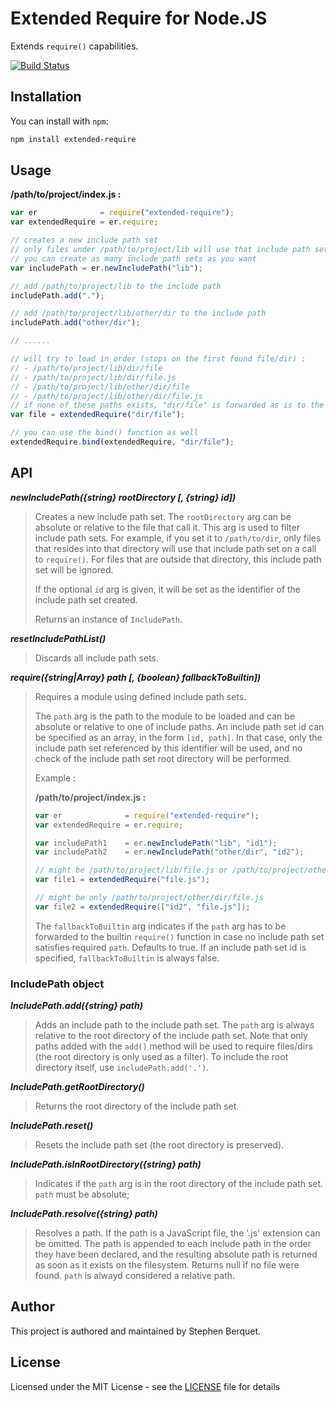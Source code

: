 # Extended Require for Node.JS

Extends `require()` capabilities.

[![Build Status](https://travis-ci.org/samleybrize/node-extended-require.svg?branch=master)](https://travis-ci.org/samleybrize/node-extended-require)

## Installation

You can install with `npm`:

```bash
npm install extended-require
```

## Usage

**/path/to/project/index.js :**

```javascript
var er              = require("extended-require");
var extendedRequire = er.require;

// creates a new include path set
// only files under /path/to/project/lib will use that include path set
// you can create as many include path sets as you want
var includePath = er.newIncludePath("lib");

// add /path/to/project/lib to the include path
includePath.add(".");

// add /path/to/project/lib/other/dir to the include path
includePath.add("other/dir");

// ......

// will try to load in order (stops on the first found file/dir) :
// - /path/to/project/lib/dir/file
// - /path/to/project/lib/dir/file.js
// - /path/to/project/lib/other/dir/file
// - /path/to/project/lib/other/dir/file.js
// if none of these paths exists, "dir/file" is forwarded as is to the builtin require() function
var file = extendedRequire("dir/file");

// you can use the bind() function as well
extendedRequire.bind(extendedRequire, "dir/file");
```

## API

***newIncludePath({string} rootDirectory [, {string} id])***

> Creates a new include path set. The `rootDirectory` arg can be absolute or relative to the file that call it. This arg is used to filter include path sets.
> For example, if you set it to `/path/to/dir`, only files that resides into that directory will use that include path set on a call to `require()`.
> For files that are outside that directory, this include path set will be ignored.
>
> If the optional `id` arg is given, it will be set as the identifier of the include path set created.
>
> Returns an instance of `IncludePath`.

***resetIncludePathList()***

> Discards all include path sets.

***require({string|Array} path [, {boolean} fallbackToBuiltin])***

> Requires a module using defined include path sets.
>
> The `path` arg is the path to the module to be loaded and can be absolute or relative to one of include paths. An include path set id can be specified as an array, in the form `[id, path]`.
> In that case, only the include path set referenced by this identifier will be used, and no check of the include path set root directory will be performed.
>
> Example :
>
> **/path/to/project/index.js :**
>
> ```javascript
> var er              = require("extended-require");
> var extendedRequire = er.require;
>
> var includePath1    = er.newIncludePath("lib", "id1");
> var includePath2    = er.newIncludePath("other/dir", "id2");
>
> // might be /path/to/project/lib/file.js or /path/to/project/other/dir/file.js
> var file1 = extendedRequire("file.js");
>
> // might be only /path/to/project/other/dir/file.js
> var file2 = extendedRequire(["id2", "file.js"]);
> ```
>
> The `fallbackToBuiltin` arg indicates if the `path` arg has to be forwarded to the builtin `require()` function in case no include path set satisfies required `path`. Defaults to true.
> If an include path set id is specified, `fallbackToBuiltin` is always false.

### IncludePath object

***IncludePath.add({string} path)***

> Adds an include path to the include path set. The `path` arg is always relative to the root directory of the include path set. Note that only paths added with the `add()` method
> will be used to require files/dirs (the root directory is only used as a filter). To include the root directory itself, use `includePath.add('.')`.

***IncludePath.getRootDirectory()***

> Returns the root directory of the include path set.

***IncludePath.reset()***

> Resets the include path set (the root directory is preserved).

***IncludePath.isInRootDirectory({string} path)***

> Indicates if the `path` arg is in the root directory of the include path set. `path` must be absolute;

***IncludePath.resolve({string} path)***

> Resolves a path. If the path is a JavaScript file, the '.js' extension can be omitted. The path is appended to each include path in the order they have been declared,
> and the resulting absolute path is returned as soon as it exists on the filesystem. Returns null if no file were found. `path` is alwayd considered a relative path.

## Author

This project is authored and maintained by Stephen Berquet.

## License

Licensed under the MIT License - see the [LICENSE](LICENSE) file for details

